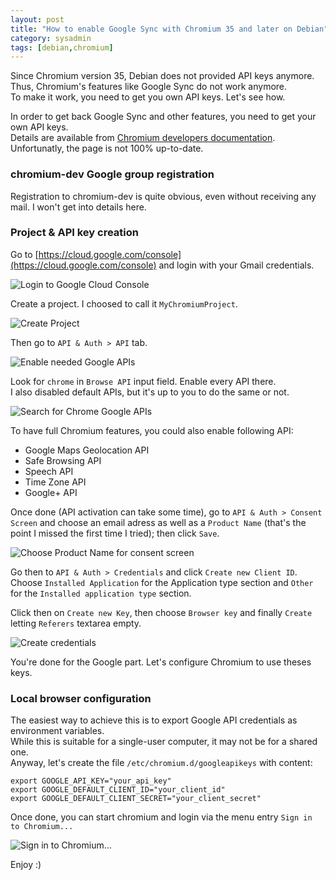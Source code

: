 ```yaml
---
layout: post
title: "How to enable Google Sync with Chromium 35 and later on Debian"
category: sysadmin
tags: [debian,chromium]
---
```


Since Chromium version 35, Debian does not provided API keys anymore. Thus, Chromium's features like Google Sync do not work anymore.  
To make it work, you need to get you own API keys. Let's see how.

In order to get back Google Sync and other features, you need to get your own API keys.  
Details are available from [Chromium developers documentation](http://www.chromium.org/developers/how-tos/api-keys). Unfortunatly, the page is not 100% up-to-date.

### chromium-dev Google group registration

Registration to chromium-dev is quite obvious, even without receiving any mail. I won't get into details here.

### Project & API key creation

Go to [https://cloud.google.com/console](https://cloud.google.com/console) and login with your Gmail credentials.

![Login to Google Cloud Console](//medias.jbfavre.org/blog-notes/Google-API-step1.png)

Create a project. I choosed to call it `MyChromiumProject`.

![Create Project](//medias.jbfavre.org/blog-notes/Google-API-step2.png)

Then go to `API & Auth > API` tab.

![Enable needed Google APIs](//medias.jbfavre.org/blog-notes/Google-API-step3.png)

Look for `chrome` in `Browse API` input field. Enable every API there.  
I also disabled default APIs, but it's up to you to do the same or not.

![Search for Chrome Google APIs](//medias.jbfavre.org/blog-notes/Google-API-step4.png)

To have full Chromium features, you could also enable following API:

- Google Maps Geolocation API
- Safe Browsing API
- Speech API
- Time Zone API
- Google+ API

Once done (API activation can take some time), go to `API & Auth > Consent Screen` and choose an email adress as well as a `Product Name` (that's the point I missed the first time I tried); then click `Save`.

![Choose Product Name for consent screen](//medias.jbfavre.org/blog-notes/Google-API-step5.png)

Go then to `API & Auth > Credentials` and click `Create new Client ID`.  
Choose `Installed Application` for the Application type section and `Other` for the `Installed application type` section.

Click then on `Create new Key`, then choose `Browser key` and finally `Create` letting `Referers` textarea empty.

![Create credentials](//medias.jbfavre.org/blog-notes/Google-API-step6.png)

You're done for the Google part. Let's configure Chromium to use theses keys.

### Local browser configuration

The easiest way to achieve this is to export Google API credentials as environment variables.  
While this is suitable for a single-user computer, it may not be for a shared one.  
Anyway, let's create the file `/etc/chromium.d/googleapikeys` with content:

    export GOOGLE_API_KEY="your_api_key"
    export GOOGLE_DEFAULT_CLIENT_ID="your_client_id"
    export GOOGLE_DEFAULT_CLIENT_SECRET="your_client_secret"

Once done, you can start chromium and login via the menu entry `Sign in to Chromium...`

![Sign in to Chromium...](//medias.jbfavre.org/blog-notes/Google-API-step7.png)

Enjoy :)
